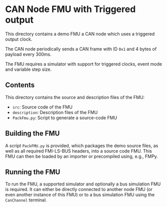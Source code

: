 # CAN Node FMU with Triggered output

This directory contains a demo FMU a CAN node which uses a triggered output clock.

The CAN node periodically sends a CAN frame with ID `0x1` and 4 bytes of payload every 300ms.

The FMU requires a simulator with support for triggered clocks, event mode and variable step size.

## Contents

This directory contains the source and description files of the FMU:
- `src`: Source code of the FMU
- `description`: Description files of the FMU
- `PackFmu.py`: Script to generate a source-code FMU

## Building the FMU

A script `PackFMU.py` is provided, which packages the demo source files, as well as all required FMI-LS-BUS headers, into a source code FMU.
This FMU can then be loaded by an importer or precompiled using, e.g., FMPy.

## Running the FMU

To run the FMU, a supported simulator and optionally a bus simulation FMU is required.
It can either be directly connected to another node FMU (or even another instance of this FMU) or to a bus simulation FMU using the `CanChannel` terminal.
